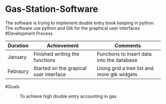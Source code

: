# Gas-Station-Software
The software is trying to implement double entry book keeping in python.
The software use python and Gtk for the  graphical user interfaces
#Development Process
<table>
  <thead>
    <th>Duration</th>
    <th>Achievement</th>
    <th>Comments</th>
  </thead>
  <tbody>
    <tr>
      <td>January</td>
      <td>Finished writing the functions</td>
      <td>Functions to insert data into the database</td>
    </tr>
    <tr>
      <td>Febraury</td>
      <td>Started on the grapical user interface</td>
      <td>Using grid a tree list and more gtk widgets</td>
    </tr>
  </tbody>
</table>

#Goals

<ul>
<ol>To achieve high double entry accounting in gas</ol>
</ul>
